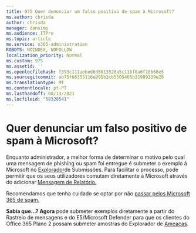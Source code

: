 ```yaml
---
title: 975 Quer denunciar um falso positivo de spam à Microsoft?
ms.author: chrisda
author: chrisda
manager: dansimp
ms.audience: ITPro
ms.topic: article
ms.service: o365-administration
ROBOTS: NOINDEX, NOFOLLOW
localization_priority: Normal
ms.custom: 975
ms.assetid: ''
ms.openlocfilehash: f393c111aebed6d5813528a5c11bf8a6f18b68e5
ms.sourcegitcommit: ab75f66355116e995b3cb5505465b31989339e28
ms.translationtype: MT
ms.contentlocale: pt-PT
ms.lasthandoff: 08/13/2021
ms.locfileid: "58328541"
---
```

# <a name="would-you-like-to-report-a-spam-false-positive-to-microsoft"></a>Quer denunciar um falso positivo de spam à Microsoft?

Enquanto administrador, a melhor forma de determinar o motivo pelo qual uma mensagem de phishing ou spam foi entregue é submeter o exemplo à Microsoft no [Explorador](https://protection.office.com/reportsubmission)de Submissões. Para facilitar o processo, pode permitir que os seus utilizadores comutam diretamente à Microsoft através do adicionar [Mensagem de Relatório.](https://appsource.microsoft.com/product/office/WA104381180?src=office&tab=Overview)

Recomendamos que tenha cuidado se optar por não [passar pelos Microsoft 365 de spam.](https://docs.microsoft.com/exchange/troubleshoot/antispam/cautions-against-bypassing-spam-filters)

**Sabia que...? Agora** pode submeter [](https://protection.office.com/messagetrace) exemplos diretamente a partir do Rastreio de mensagens e do E5/Microsoft Defender para que os clientes do Office 365 Plano 2 possam submeter amostras do Explorador de [Ameaças](https://docs.microsoft.com/microsoft-365/security/office-365-security/threat-explorer).

